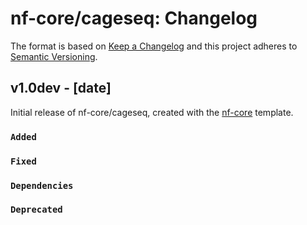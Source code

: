# nf-core/cageseq: Changelog

The format is based on [Keep a Changelog](https://keepachangelog.com/en/1.0.0/)
and this project adheres to [Semantic Versioning](https://semver.org/spec/v2.0.0.html).

## v1.0dev - [date]

Initial release of nf-core/cageseq, created with the [nf-core](https://nf-co.re/) template.

### `Added`

### `Fixed`

### `Dependencies`

### `Deprecated`
